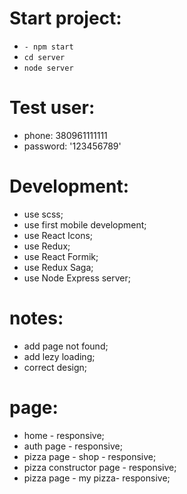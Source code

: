 # Start project:
- `- npm start`
 - `cd server`
 - `node server`

# Test user:
- phone: 380961111111 
- password: '123456789'

# Development:
- use scss;
- use first mobile development;
- use React Icons;
- use Redux;
- use React Formik;
- use Redux Saga;
- use Node Express server;


# notes:
- add page not found;
- add lezy loading;
- correct design;

# page:
- home - responsive;
- auth page - responsive;
- pizza page - shop - responsive;
- pizza constructor page - responsive;
- pizza page - my pizza- responsive;

